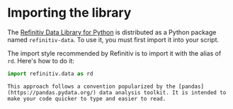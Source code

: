 ```{include} _templates/nav.html
```

# Importing the library

The [Refinitiv Data Library for Python](https://pypi.org/project/refinitiv-data/) is distributed as a Python package named `refinitiv-data`. To use it, you must first import it into your script.

The import style recommended by Refinitiv is to import it with the alias of `rd`.  Here's how to do it:

```python
import refinitiv.data as rd
```

```{note}
This approach follows a convention popularized by the [pandas](https://pandas.pydata.org/) data analysis toolkit. It is intended to make your code quicker to type and easier to read.
```
